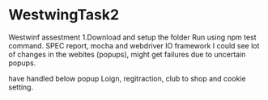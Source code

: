 # WestwingTask2
Westwinf assestment
1.Download and setup the folder
Run using npm test command.
SPEC report, mocha and webdriver IO framework
I could see lot of changes in the webites (popups), might get failures due to uncertain popups.

have handled below popup
Loign, regitraction, club to shop and cookie setting.

